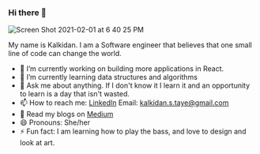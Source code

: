 ### Hi there 👋

![Screen Shot 2021-02-01 at 6 40 25 PM](https://user-images.githubusercontent.com/57603757/118302006-b2635f00-b4b1-11eb-86dc-48bd7aa76f61.png)


My name is Kalkidan. I am a Software engineer that believes that one small line of code can change the world. 

- 🔭 I’m currently working on building more applications in React.
- 🌱 I’m currently learning data structures and algorithms
- 💬 Ask me about anything. If I don't know it I learn it and an opportunity to learn is a day that isn't wasted.
- 📫 How to reach me:
    [LinkedIn](https://www.linkedin.com/in/kalkidan-taye/)
    Email: kalkidan.s.taye@gmail.com
- 📔 Read my blogs on [Medium](https://kalkidantaye.medium.com/)
- 😄 Pronouns: She/her
- ⚡ Fun fact: I am learning how to play the bass, and love to design and look at art. 

<!--**ksolomon7/ksolomon7** is a ✨ _special_ ✨ repository because its `README.md` (this file) appears on your GitHub profile.--/>


